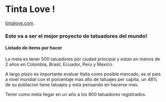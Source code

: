 # Tinta Love !

[tintalove.com](https://tintalove.com).

### Este va a ser el mejor proyecto de tatuadores del mundo!

#### Listado de items por hacer

La meta es tener 500 tatuadores por ciudad principal y estan en menos de 2 años en Colombia,
Brasil, Ecuador, Peru y Mexico.

A largo plazo es importante evaluar Italia como posible mercado, es el pais a nivel mundial con el
porcentaje mas alto de tatuajes per capita, un 48% de su poblacion tiene tatuajes y esta pensando en hacerse mas.

Tener como meta llegar en un año a los 800 tatuadores registrados.
